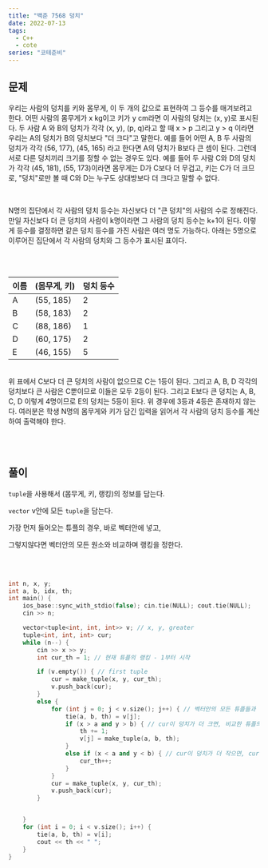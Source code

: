 ```yaml
---
title: "백준 7568 덩치"
date: 2022-07-13
tags:
  - C++
  - cote
series: "코테준비"
---
```


## 문제

우리는 사람의 덩치를 키와 몸무게, 이 두 개의 값으로 표현하여 그 등수를 매겨보려고 한다. 어떤 사람의 몸무게가 x kg이고 키가 y cm라면 이 사람의 덩치는 (x, y)로 표시된다. 두 사람 A 와 B의 덩치가 각각 (x, y), (p, q)라고 할 때 x > p 그리고 y > q 이라면 우리는 A의 덩치가 B의 덩치보다 "더 크다"고 말한다. 예를 들어 어떤 A, B 두 사람의 덩치가 각각 (56, 177), (45, 165) 라고 한다면 A의 덩치가 B보다 큰 셈이 된다. 그런데 서로 다른 덩치끼리 크기를 정할 수 없는 경우도 있다. 예를 들어 두 사람 C와 D의 덩치가 각각 (45, 181), (55, 173)이라면 몸무게는 D가 C보다 더 무겁고, 키는 C가 더 크므로, "덩치"로만 볼 때 C와 D는 누구도 상대방보다 더 크다고 말할 수 없다. <br/>

<br/>

N명의 집단에서 각 사람의 덩치 등수는 자신보다 더 "큰 덩치"의 사람의 수로 정해진다. 만일 자신보다 더 큰 덩치의 사람이 k명이라면 그 사람의 덩치 등수는 k+1이 된다. 이렇게 등수를 결정하면 같은 덩치 등수를 가진 사람은 여러 명도 가능하다. 아래는 5명으로 이루어진 집단에서 각 사람의 덩치와 그 등수가 표시된 표이다.

<br/><br/>

| 이름 | (몸무게, 키) | 덩치 등수 |
| ---- | ------------ | --------- |
| A    | (55, 185)    | 2         |
| B    | (58, 183)    | 2         |
| C    | (88, 186)    | 1         |
| D    | (60, 175)    | 2         |
| E    | (46, 155)    | 5         |

<br/>
위 표에서 C보다 더 큰 덩치의 사람이 없으므로 C는 1등이 된다. 그리고 A, B, D 각각의 덩치보다 큰 사람은 C뿐이므로 이들은 모두 2등이 된다. 그리고 E보다 큰 덩치는 A, B, C, D 이렇게 4명이므로 E의 덩치는 5등이 된다. 위 경우에 3등과 4등은 존재하지 않는다. 여러분은 학생 N명의 몸무게와 키가 담긴 입력을 읽어서 각 사람의 덩치 등수를 계산하여 출력해야 한다.

<br/><br/>

## 풀이

`tuple`을 사용해서 (몸무게, 키, 랭킹)의 정보를 담는다.<br/>

`vector` v안에 모든 `tuple`을 담는다.<br/>

가장 먼저 들어오는 튜플의 경우, 바로 벡터안에 넣고, <br/>

그렇지않다면 벡터안의 모든 원소와 비교하며 랭킹을 정한다.<br/>

<br/>

<br/>

```c++
int n, x, y;
int a, b, idx, th;
int main() {
	ios_base::sync_with_stdio(false); cin.tie(NULL); cout.tie(NULL);
	cin >> n;

	vector<tuple<int, int, int>> v; // x, y, greater
	tuple<int, int, int> cur;
	while (n--) {
		cin >> x >> y;
		int cur_th = 1; // 현재 튜플의 랭킹 - 1부터 시작

		if (v.empty()) { // first tuple
			cur = make_tuple(x, y, cur_th);
			v.push_back(cur);
		}
		else {
			for (int j = 0; j < v.size(); j++) { // 벡터안의 모든 튜플들과 cur을 비교
				tie(a, b, th) = v[j];
				if (x > a and y > b) { // cur이 덩치가 더 크면, 비교한 튜플의 랭킹을 늘림
					th += 1;
					v[j] = make_tuple(a, b, th);
				}
				else if (x < a and y < b) { // cur이 덩치가 더 작으면, cur의 랭킹을 늘림
					cur_th++;
				}
			}
			cur = make_tuple(x, y, cur_th);
			v.push_back(cur);
		}


	}
	for (int i = 0; i < v.size(); i++) {
		tie(a, b, th) = v[i];
		cout << th << " ";
	}
}
```
